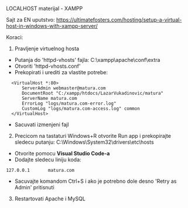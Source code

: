 LOCALHOST materijal - XAMPP

Sajt za EN uputstvo: https://ultimatefosters.com/hosting/setup-a-virtual-host-in-windows-with-xampp-server/

Koraci:
1. Pravljenje virtuelnog hosta
  - Putanja do 'httpd-vhosts' fajla: C:\xampp\apache\conf\extra
  - Otvoriti 'httpd-vhosts.conf'
  - Prekopirati i urediti za vlastite potrebe: 

```
  <VirtualHost *:80>
      ServerAdmin webmaster@matura.com
      DocumentRoot "C:/xampp/htdocs/LazarVukadinovic/matura"
      ServerName matura.com
      ErrorLog "logs/matura.com-error.log"
      CustomLog "logs/matura.com-access.log" common
  </VirtualHost>
```

  - Sacuvati izmenjeni fajl

2. Precicom na tastaturi Windows+R otvorite Run app i prekopirajte sledecu putanju: C:\Windows\System32\drivers\etc\hosts
  - Otvorite pomocu **Visual Studio Code-a**
  - Dodajte sledecu liniju koda: 

```
127.0.0.1       matura.com
```
  - Sacuvajte komandom Ctrl+S i ako je potrebno dole desno 'Retry as Admin' pritisnuti

3. Restartovati Apache i MySQL
